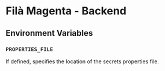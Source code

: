 # Filà Magenta - Backend
## Environment Variables
### `PROPERTIES_FILE`
If defined, specifies the location of the secrets properties file.
